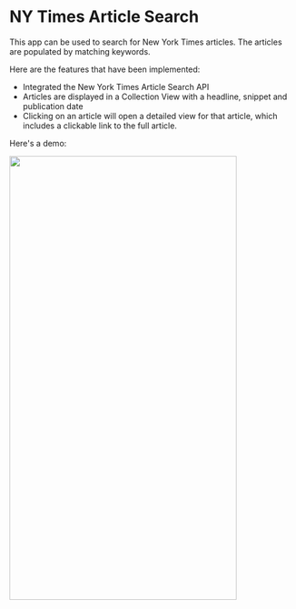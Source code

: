 # NY Times Article Search
This app can be used to search for New York Times articles. The articles are populated by matching keywords.

Here are the features that have been implemented:

* Integrated the New York Times Article Search API
* Articles are displayed in a Collection View with a headline, snippet and publication date
* Clicking on an article will open a detailed view for that article, which includes a clickable link to the full article.

Here's a demo:

<img src="nytimesdemo.gif" width="400" height="780"/>
